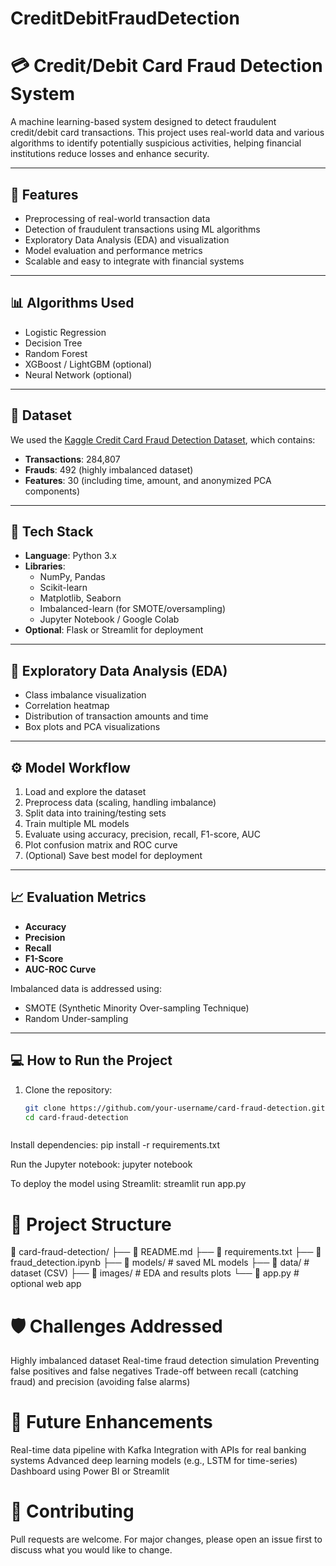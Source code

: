 # CreditDebitFraudDetection

# 💳 Credit/Debit Card Fraud Detection System

A machine learning-based system designed to detect fraudulent credit/debit card transactions. This project uses real-world data and various algorithms to identify potentially suspicious activities, helping financial institutions reduce losses and enhance security.

---

## 🚀 Features

- Preprocessing of real-world transaction data
- Detection of fraudulent transactions using ML algorithms
- Exploratory Data Analysis (EDA) and visualization
- Model evaluation and performance metrics
- Scalable and easy to integrate with financial systems

---

## 📊 Algorithms Used

- Logistic Regression
- Decision Tree
- Random Forest
- XGBoost / LightGBM (optional)
- Neural Network (optional)

---

## 🧠 Dataset

We used the [Kaggle Credit Card Fraud Detection Dataset](https://www.kaggle.com/datasets/mlg-ulb/creditcardfraud), which contains:

- **Transactions**: 284,807
- **Frauds**: 492 (highly imbalanced dataset)
- **Features**: 30 (including time, amount, and anonymized PCA components)

---

## 🧰 Tech Stack

- **Language**: Python 3.x
- **Libraries**: 
  - NumPy, Pandas
  - Scikit-learn
  - Matplotlib, Seaborn
  - Imbalanced-learn (for SMOTE/oversampling)
  - Jupyter Notebook / Google Colab
- **Optional**: Flask or Streamlit for deployment

---

## 🔎 Exploratory Data Analysis (EDA)

- Class imbalance visualization
- Correlation heatmap
- Distribution of transaction amounts and time
- Box plots and PCA visualizations

---

## ⚙️ Model Workflow

1. Load and explore the dataset
2. Preprocess data (scaling, handling imbalance)
3. Split data into training/testing sets
4. Train multiple ML models
5. Evaluate using accuracy, precision, recall, F1-score, AUC
6. Plot confusion matrix and ROC curve
7. (Optional) Save best model for deployment

---

## 📈 Evaluation Metrics

- **Accuracy**
- **Precision**
- **Recall**
- **F1-Score**
- **AUC-ROC Curve**

Imbalanced data is addressed using:
- SMOTE (Synthetic Minority Over-sampling Technique)
- Random Under-sampling

---

## 💻 How to Run the Project

1. Clone the repository:
   ```bash
   git clone https://github.com/your-username/card-fraud-detection.git
   cd card-fraud-detection



Install dependencies:
pip install -r requirements.txt


Run the Jupyter notebook:
jupyter notebook


To deploy the model using Streamlit:
streamlit run app.py


# 📂 Project Structure
📁 card-fraud-detection/
├── 📄 README.md
├── 📄 requirements.txt
├── 📄 fraud_detection.ipynb
├── 📁 models/             # saved ML models
├── 📁 data/               # dataset (CSV)
├── 📁 images/             # EDA and results plots
└── 📄 app.py              # optional web app


# 🛡️ Challenges Addressed

Highly imbalanced dataset
Real-time fraud detection simulation
Preventing false positives and false negatives
Trade-off between recall (catching fraud) and precision (avoiding false alarms)

# 📌 Future Enhancements

Real-time data pipeline with Kafka
Integration with APIs for real banking systems
Advanced deep learning models (e.g., LSTM for time-series)
Dashboard using Power BI or Streamlit

# 🤝 Contributing
Pull requests are welcome. For major changes, please open an issue first to discuss what you would like to change.






